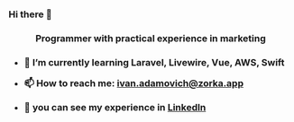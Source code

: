 ### Hi there 👋
<h3 align="center"> Programmer with practical experience in marketing<h3>

- 🌱 I’m currently learning <b>Laravel, Livewire, Vue, AWS, Swift</b>

- 📫 How to reach me: ivan.adamovich@zorka.app

- 🤔 you can see my experience in <a href="https://www.linkedin.com/in/ivan-adamovich-2a66b2108/">LinkedIn</a>
